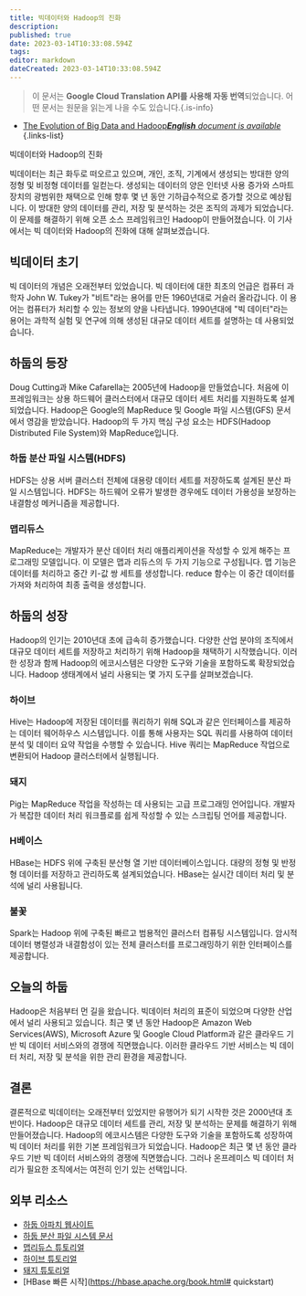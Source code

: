 ```yaml
---
title: 빅데이터와 Hadoop의 진화
description: 
published: true
date: 2023-03-14T10:33:08.594Z
tags: 
editor: markdown
dateCreated: 2023-03-14T10:33:08.594Z
---
```


> 이 문서는 **Google Cloud Translation API를 사용해 자동 번역**되었습니다.
어떤 문서는 원문을 읽는게 나을 수도 있습니다.{.is-info}



- [The Evolution of Big Data and Hadoop***English** document is available*](/en/Knowledge-base/Common/the-evolution-of-big-data-and-hadoop)
{.links-list}

빅데이터와 Hadoop의 진화

빅데이터는 최근 화두로 떠오르고 있으며, 개인, 조직, 기계에서 생성되는 방대한 양의 정형 및 비정형 데이터를 일컫는다. 생성되는 데이터의 양은 인터넷 사용 증가와 스마트 장치의 광범위한 채택으로 인해 향후 몇 년 동안 기하급수적으로 증가할 것으로 예상됩니다. 이 방대한 양의 데이터를 관리, 저장 및 분석하는 것은 조직의 과제가 되었습니다. 이 문제를 해결하기 위해 오픈 소스 프레임워크인 Hadoop이 만들어졌습니다. 이 기사에서는 빅 데이터와 Hadoop의 진화에 대해 살펴보겠습니다.

## 빅데이터 초기

빅 데이터의 개념은 오래전부터 있었습니다. 빅 데이터에 대한 최초의 언급은 컴퓨터 과학자 John W. Tukey가 "비트"라는 용어를 만든 1960년대로 거슬러 올라갑니다. 이 용어는 컴퓨터가 처리할 수 있는 정보의 양을 나타냅니다. 1990년대에 "빅 데이터"라는 용어는 과학적 실험 및 연구에 의해 생성된 대규모 데이터 세트를 설명하는 데 사용되었습니다.

## 하둡의 등장

Doug Cutting과 Mike Cafarella는 2005년에 Hadoop을 만들었습니다. 처음에 이 프레임워크는 상용 하드웨어 클러스터에서 대규모 데이터 세트 처리를 지원하도록 설계되었습니다. Hadoop은 Google의 MapReduce 및 Google 파일 시스템(GFS) 문서에서 영감을 받았습니다. Hadoop의 두 가지 핵심 구성 요소는 HDFS(Hadoop Distributed File System)와 MapReduce입니다.

### 하둡 분산 파일 시스템(HDFS)

HDFS는 상용 서버 클러스터 전체에 대용량 데이터 세트를 저장하도록 설계된 분산 파일 시스템입니다. HDFS는 하드웨어 오류가 발생한 경우에도 데이터 가용성을 보장하는 내결함성 메커니즘을 제공합니다.

### 맵리듀스

MapReduce는 개발자가 분산 데이터 처리 애플리케이션을 작성할 수 있게 해주는 프로그래밍 모델입니다. 이 모델은 맵과 리듀스의 두 가지 기능으로 구성됩니다. 맵 기능은 데이터를 처리하고 중간 키-값 쌍 세트를 생성합니다. reduce 함수는 이 중간 데이터를 가져와 처리하여 최종 출력을 생성합니다.

## 하둡의 성장

Hadoop의 인기는 2010년대 초에 급속히 증가했습니다. 다양한 산업 분야의 조직에서 대규모 데이터 세트를 저장하고 처리하기 위해 Hadoop을 채택하기 시작했습니다. 이러한 성장과 함께 Hadoop의 에코시스템은 다양한 도구와 기술을 포함하도록 확장되었습니다. Hadoop 생태계에서 널리 사용되는 몇 가지 도구를 살펴보겠습니다.

### 하이브

Hive는 Hadoop에 저장된 데이터를 쿼리하기 위해 SQL과 같은 인터페이스를 제공하는 데이터 웨어하우스 시스템입니다. 이를 통해 사용자는 SQL 쿼리를 사용하여 데이터 분석 및 데이터 요약 작업을 수행할 수 있습니다. Hive 쿼리는 MapReduce 작업으로 변환되어 Hadoop 클러스터에서 실행됩니다.

### 돼지

Pig는 MapReduce 작업을 작성하는 데 사용되는 고급 프로그래밍 언어입니다. 개발자가 복잡한 데이터 처리 워크플로를 쉽게 작성할 수 있는 스크립팅 언어를 제공합니다.

### H베이스

HBase는 HDFS 위에 구축된 분산형 열 기반 데이터베이스입니다. 대량의 정형 및 반정형 데이터를 저장하고 관리하도록 설계되었습니다. HBase는 실시간 데이터 처리 및 분석에 널리 사용됩니다.

### 불꽃

Spark는 Hadoop 위에 구축된 빠르고 범용적인 클러스터 컴퓨팅 시스템입니다. 암시적 데이터 병렬성과 내결함성이 있는 전체 클러스터를 프로그래밍하기 위한 인터페이스를 제공합니다.

## 오늘의 하둡

Hadoop은 처음부터 먼 길을 왔습니다. 빅데이터 처리의 표준이 되었으며 다양한 산업에서 널리 사용되고 있습니다. 최근 몇 년 동안 Hadoop은 Amazon Web Services(AWS), Microsoft Azure 및 Google Cloud Platform과 같은 클라우드 기반 빅 데이터 서비스와의 경쟁에 직면했습니다. 이러한 클라우드 기반 서비스는 빅 데이터 처리, 저장 및 분석을 위한 관리 환경을 제공합니다.

## 결론

결론적으로 빅데이터는 오래전부터 있었지만 유행어가 되기 시작한 것은 2000년대 초반이다. Hadoop은 대규모 데이터 세트를 관리, 저장 및 분석하는 문제를 해결하기 위해 만들어졌습니다. Hadoop의 에코시스템은 다양한 도구와 기술을 포함하도록 성장하여 빅 데이터 처리를 위한 기본 프레임워크가 되었습니다. Hadoop은 최근 몇 년 동안 클라우드 기반 빅 데이터 서비스와의 경쟁에 직면했습니다. 그러나 온프레미스 빅 데이터 처리가 필요한 조직에서는 여전히 인기 있는 선택입니다.

## 외부 리소스

- [하둡 아파치 웹사이트](https://hadoop.apache.org/)
- [하둡 분산 파일 시스템 문서](https://hadoop.apache.org/docs/current/hadoop-project-dist/hadoop-hdfs/HdfsUserGuide.html)
- [맵리듀스 튜토리얼](https://hadoop.apache.org/docs/stable/hadoop-mapreduce-client/hadoop-mapreduce-client-core/MapReduceTutorial.html)
- [하이브 튜토리얼](https://cwiki.apache.org/confluence/display/Hive/Tutorial)
- [돼지 튜토리얼](https://www.tutorialspoint.com/apache_pig/index.htm)
- [HBase 빠른 시작](https://hbase.apache.org/book.html# quickstart)